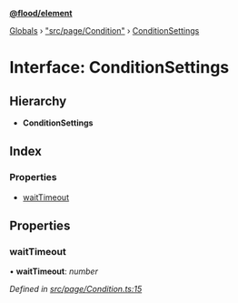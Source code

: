 **[@flood/element](../README.md)**

[Globals](../globals.md) › ["src/page/Condition"](../modules/_src_page_condition_.md) › [ConditionSettings](_src_page_condition_.conditionsettings.md)

# Interface: ConditionSettings

## Hierarchy

* **ConditionSettings**

## Index

### Properties

* [waitTimeout](_src_page_condition_.conditionsettings.md#waittimeout)

## Properties

###  waitTimeout

• **waitTimeout**: *number*

*Defined in [src/page/Condition.ts:15](https://github.com/flood-io/element/blob/d9c12d9/packages/element/src/page/Condition.ts#L15)*
